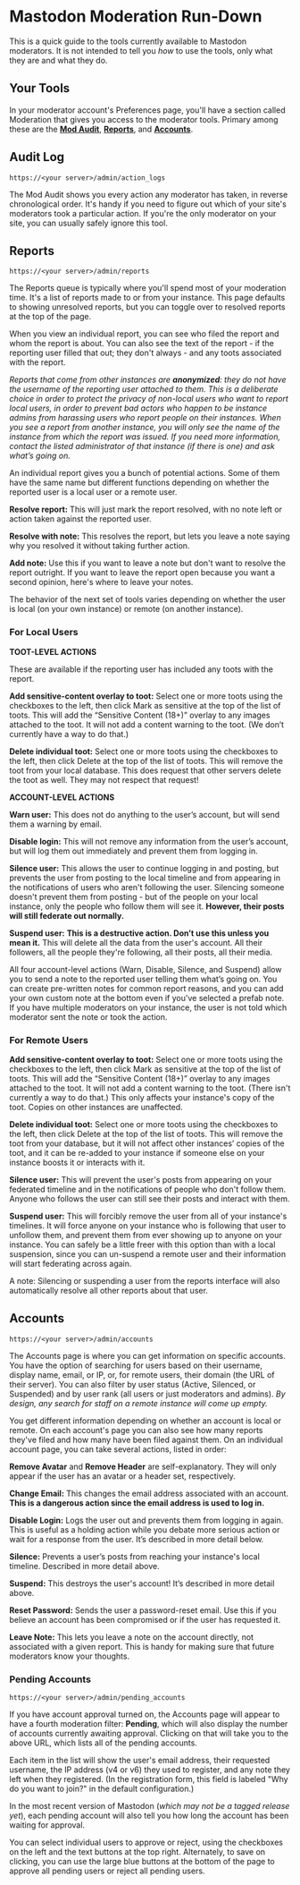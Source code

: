 # Mastodon Moderation Run-Down

This is a quick guide to the tools currently available to Mastodon moderators. It is not intended to tell you *how* to use the tools, only what they are and what they do.

## Your Tools

In your moderator account's Preferences page, you'll have a section called Moderation that gives you access to the moderator tools. Primary among these are the **[Mod Audit](#mod-audit)**, **[Reports](#reports)**, and **[Accounts](#accounts)**.

## Audit Log

`https://<your server>/admin/action_logs`

The Mod Audit shows you every action any moderator has taken, in reverse chronological order. It's handy if you need to figure out which of your site's moderators took a particular action. If you're the only moderator on your site, you can usually safely ignore this tool.

## Reports

`https://<your server>/admin/reports`

The Reports queue is typically where you'll spend most of your moderation time. It's a list of reports made to or from your instance. This page defaults to showing unresolved reports, but you can toggle over to resolved reports at the top of the page.

When you view an individual report, you can see who filed the report and whom the report is about. You can also see the text of the report - if the reporting user filled that out; they don't always - and any toots associated with the report.

*Reports that come from other instances are **anonymized**: they do not have the username of the reporting user attached to them. This is a deliberate choice in order to protect the privacy of non-local users who want to report local users, in order to prevent bad actors who happen to be instance admins from harassing users who report people on their instances. When you see a report from another instance, you will only see the name of the instance from which the report was issued. If you need more information, contact the listed administrator of that instance (if there is one) and ask what’s going on.*

An individual report gives you a bunch of potential actions. Some of them have the same name but different functions depending on whether the reported user is a local user or a remote user.

**Resolve report:** This will just mark the report resolved, with no note left or action taken against the reported user.

**Resolve with note:** This resolves the report, but lets you leave a note saying why you resolved it without taking further action.

**Add note:** Use this if you want to leave a note but don't want to resolve the report outright. If you want to leave the report open because you want a second opinion, here's where to leave your notes.

The behavior of the next set of tools varies depending on whether the user is local (on your own instance) or remote (on another instance).

### For Local Users

**TOOT-LEVEL ACTIONS**

These are available if the reporting user has included any toots with the report.

**Add sensitive-content overlay to toot:** Select one or more toots using the checkboxes to the left, then click Mark as sensitive at the top of the list of toots. This will add the “Sensitive Content (18+)” overlay to any images attached to the toot. It will not add a content warning to the toot. (We don’t currently have a way to do that.)

**Delete individual toot:** Select one or more toots using the checkboxes to the left, then click Delete at the top of the list of toots. This will remove the toot from your local database. This does request that other servers delete the toot as well. They may not respect that request!

**ACCOUNT-LEVEL ACTIONS**

**Warn user:** This does not do anything to the user’s account, but will send them a warning by email.

**Disable login:** This will not remove any information from the user’s account, but will log them out immediately and prevent them from logging in.

**Silence user:** This allows the user to continue logging in and posting, but prevents the user from posting to the local timeline and from appearing in the notifications of users who aren't following the user. Silencing someone doesn't prevent them from posting - but of the people on your local instance, only the people who follow them will see it. **However, their posts will still federate out normally.**

**Suspend user:** **This is a destructive action. Don’t use this unless you mean it.** This will delete all the data from the user's account. All their followers, all the people they're following, all their posts, all their media. 

All four account-level actions (Warn, Disable, Silence, and Suspend) allow you to send a note to the reported user telling them what’s going on. You can create pre-written notes for common report reasons, and you can add your own custom note at the bottom even if you've selected a prefab note. If you have multiple moderators on your instance, the user is not told which moderator sent the note or took the action.

### For Remote Users

**Add sensitive-content overlay to toot:** Select one or more toots using the checkboxes to the left, then click Mark as sensitive at the top of the list of toots. This will add the “Sensitive Content (18+)” overlay to any images attached to the toot. It will not add a content warning to the toot. (There isn't currently a way to do that.) This only affects your instance's copy of the toot. Copies on other instances are unaffected.

**Delete individual toot:** Select one or more toots using the checkboxes to the left, then click Delete at the top of the list of toots. This will remove the toot from your database, but it will not affect other instances’ copies of the toot, and it can be re-added to your instance if someone else on your instance boosts it or interacts with it.

**Silence user:** This will prevent the user's posts from appearing on your federated timeline and in the notifications of people who don't follow them. Anyone who follows the user can still see their posts and interact with them.

**Suspend user:** This will forcibly remove the user from all of your instance's timelines. It will force anyone on your instance who is following that user to unfollow them, and prevent them from ever showing up to anyone on your instance. You can safely be a little freer with this option than with a local suspension, since you can un-suspend a remote user and their information will start federating across again.

A note: Silencing or suspending a user from the reports interface will also automatically resolve all other reports about that user.

## Accounts

`https://<your server>/admin/accounts`

The Accounts page is where you can get information on specific accounts. You have the option of searching for users based on their username, display name, email, or IP, or, for remote users, their domain (the URL of their server). You can also filter by user status (Active, Silenced, or Suspended) and by user rank (all users or just moderators and admins). *By design, any search for staff on a remote instance will come up empty.*

You get different information depending on whether an account is local or remote. On each account's page you can also see how many reports they've filed and how many have been filed against them. On an individual account page, you can take several actions, listed in order:

**Remove Avatar** and **Remove Header** are self-explanatory. They will only appear if the user has an avatar or a header set, respectively.

**Change Email:** This changes the email address associated with an account. **This is a dangerous action since the email address is used to log in.** 

**Disable Login:** Logs the user out and prevents them from logging in again. This is useful as a holding action while you debate more serious action or wait for a response from the user. It’s described in more detail below.

**Silence:** Prevents a user’s posts from reaching your instance's local timeline. Described in more detail above.

**Suspend:** This destroys the user's account! It’s described in more detail above. 

**Reset Password:** Sends the user a password-reset email. Use this if you believe an account has been compromised or if the user has requested it.

**Leave Note:** This lets you leave a note on the account directly, not associated with a given report. This is handy for making sure that future moderators know your thoughts.

### Pending Accounts

`https://<your server>/admin/pending_accounts`

If you have account approval turned on, the Accounts page will appear to have a fourth moderation filter: **Pending**, which will also display the number of accounts currently awaiting approval. Clicking on that will take you to the above URL, which lists all of the pending accounts. 

Each item in the list will show the user's email address, their requested username, the IP address (v4 or v6) they used to register, and any note they left when they registered. (In the registration form, this field is labeled "Why do you want to join?" in the default configuration.)

In the most recent version of Mastodon (*which may not be a tagged release yet*), each pending account will also tell you how long the account has been waiting for approval.

You can select individual users to approve or reject, using the checkboxes on the left and the text buttons at the top right. Alternately, to save on clicking, you can use the large blue buttons at the bottom of the page to approve all pending users or reject all pending users.
